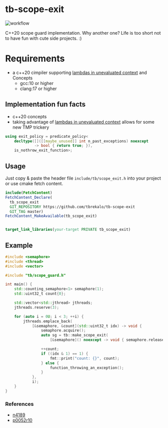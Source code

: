 # tb-scope-exit

![workflow](https://github.com/tbrekalo/tb-scope-exit/actions/workflows/ci.yml/badge.svg?branch=master)

C++20 scope guard implementation. Why another one? Life is too short not to have fun with cute side projects. :)

# Requirements

- a c++20 cimpiler supporting [lambdas in unevaluated context](https://wg21.link/P0315R4) and Concepts
  - gcc:10 or higher
  - clang:17 or higher

## Implementation fun facts

- c++20 concepts
- taking advantage of [lambdas in unevaluated context](https://wg21.link/P0315R4) allows for some new TMP trickery

```c++
using exit_policy = predicate_policy<
    decltype([]([[maybe_unused]] int n_past_exceptions) noexcept
             -> bool { return true; }),
    is_nothrow_exit_function>;
```

## Usage

Just copy & paste the header file `include/tb/scope_exit.h` into your project or use cmake fetch content.

```cmake
include(FetchContent)
FetchContent_Declare(
  tb_scope_exit
  GIT_REPOSITORY https://github.com/tbrekalo/tb-scope-exit
  GIT_TAG master)
FetchContent_MakeAvailable(tb_scope_exit)


target_link_libraries(your-target PRIVATE tb_scope_exit)
```

## Example

```c++
#include <semaphore>
#include <thread>
#include <vector>

#include "tb/scope_guard.h"

int main() {
    std::counting_semaphore<1> semaphore(1);
    std::uint32_t count{0};

    std::vector<std::jthread> jthreads;
    jthreads.reserve(3);

    for (auto i = 0U; i < 3; ++i) {
        jthreads.emplace_back(
            [&semaphore, &count](std::uint32_t idx) -> void {
                semaphore.acquire();
                auto sg = tb::make_scope_exit(
                    [&semaphore]() noexcept -> void { semaphore.release(); });

                ++count;
                if ((idx & 1) == 1) {
                    fmt::print("count: {}", count);
                } else {
                    function_throwing_an_exception();
                }
            },
            i);
    }
}
```

### References

- [n4189](https://www.open-std.org/jtc1/sc22/wg21/docs/papers/2014/n4189.pdf)
- [p0052r10](https://www.open-std.org/jtc1/sc22/wg21/docs/papers/2019/p0052r10)
